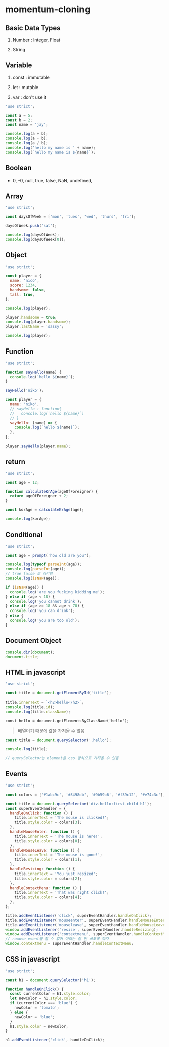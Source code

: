 # momentum-cloning

## Basic Data Types

1. Number : Integer, Float

2. String

## Variable

1. const : immutable

2. let : mutable

3. var : don't use it

```javascript
'use strict';

const a = 5;
const b = 2;
const name = 'jay';

console.log(a + b);
console.log(a - b);
console.log(a / b);
console.log('hello my name is ' + name);
console.log(`hello my name is ${name}`);
```

## Boolean

- 0, -0, null, true, false, NaN, undefined,

## Array

```javascript
'use strict';

const daysOfWeek = ['mon', 'tues', 'wed', 'thurs', 'fri'];

daysOfWeek.push('sat');

console.log(daysOfWeek);
console.log(daysOfWeek[0]);
```

## Object

```javascript
'use strict';

const player = {
  name: 'nico',
  score: 1234,
  handsome: false,
  tall: true,
};

console.log(player);

player.handsome = true;
console.log(player.handsome);
player.lastName = 'sassy';

console.log(player);
```

## Function

```javascript
'use strict';

function sayHello(name) {
  console.log(`hello ${name}`);
}

sayHello('niko');
```

```javascript
const player = {
  name: 'niko',
  // sayHello : function{
  //   console.log(`hello ${name}`)
  // }
  sayHello: (name) => {
    console.log(`hello ${name}`);
  },
};

player.sayHello(player.name);
```

## return

```javascript
'use strict';

const age = 12;

function calculateKrAge(ageOfForeigner) {
  return ageOfForeigner + 2;
}

const korAge = calculateKrAge(age);

console.log(korAge);
```

## Conditional

```javascript
'use strict';

const age = prompt('how old are you');

console.log(typeof parseInt(age));
console.log(parseInt(age));
// true false 로 리턴함
console.log(isNaN(age));
```

```javascript
if (isNaN(age)) {
  console.log('are you fucking kidding me');
} else if (age < 18) {
  console.log('you cannot drink');
} else if (age >= 18 && age < 70) {
  console.log('you can drink');
} else {
  console.log('you are too old');
}
```

## Document Object

```javascript
console.dir(document);
document.title;
```

## HTML in javascript

```javascript
'use strict';

const title = document.getElementById('title');

title.innerText = `<h2>hello</h2>`;
console.log(title.id);
console.log(title.className);
```

`const hello = document.getElementsByClassName('hello');`

> 배열이기 때문에 값을 가져올 수 없음

```javascript
const title = document.querySelector('.hello');

console.log(title);

// querySelector는 element를 css 방식으로 가져올 수 있음
```

## Events

```javascript
'use strict';

const colors = ['#1abc9c', '#3498db', '#9b59b6', '#f39c12', '#e74c3c'];

const title = document.querySelector('div.hello:first-child h1');
const superEventHandler = {
  handleOnClick: function () {
    title.innerText = 'The mouse is clicked!';
    title.style.color = colors[3];
  },
  handleMouseEnter: function () {
    title.innerText = 'The mouse is here!';
    title.style.color = colors[0];
  },
  handleMouseLeave: function () {
    title.innerText = 'The mouse is gone!';
    title.style.color = colors[1];
  },
  handleResizing: function () {
    title.innerText = 'You just resized';
    title.style.color = colors[2];
  },
  handleContextMenu: function () {
    title.innerText = 'That was right click!';
    title.style.color = colors[4];
  },
};

title.addEventListener('click', superEventHandler.handleOnClick);
title.addEventListener('mouseenter', superEventHandler.handleMouseEnter);
title.addEventListener('mouseleave', superEventHandler.handleMouseLeave);
window.addEventListener('resize', superEventHandler.handleResizing);
window.addEventListener('contextmenu', superEventHandler.handleContextMenu);
// remove event를 할 수 없어 아래는 잘 안 쓰도록 하자
window.contextmenu = superEventHandler.handleContextMenu;
```

## CSS in javascript

```javascript
'use strict';

const h1 = document.querySelector('h1');

function handleOnClick() {
  const currentColor = h1.style.color;
  let newColor = h1.style.color;
  if (currentColor === 'blue') {
    newColor = 'tomato';
  } else {
    newColor = 'blue';
  }
  h1.style.color = newColor;
}

h1.addEventListener('click', handleOnClick);
```
